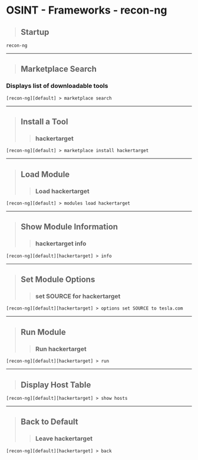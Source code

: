# OSINT - Frameworks - recon-ng

> ## **Startup**

```
recon-ng
```

--- 
> ## **Marketplace Search**

### **Displays list of downloadable tools**
```
[recon-ng][default] > marketplace search
```

---

> ## **Install a Tool**
>> ### **hackertarget**
```
[recon-ng][default] > marketplace install hackertarget
```
---

> ## **Load Module**
>> ### **Load hackertarget**

```
[recon-ng][default] > modules load hackertarget
```

---

> ## **Show Module Information**
>> ### **hackertarget info**

```
[recon-ng][default][hackertarget] > info
```

---

> ## **Set Module Options**
>> ### **set SOURCE for hackertarget**

```
[recon-ng][default][hackertarget] > options set SOURCE to tesla.com
```
---

> ## **Run Module**
>> ### **Run hackertarget**

```
[recon-ng][default][hackertarget] > run
```

---

> ## **Display Host Table**

```
[recon-ng][default][hackertarget] > show hosts
```

---

> ## **Back to Default**
>> ### **Leave hackertarget**

```
[recon-ng][default][hackertarget] > back
```


